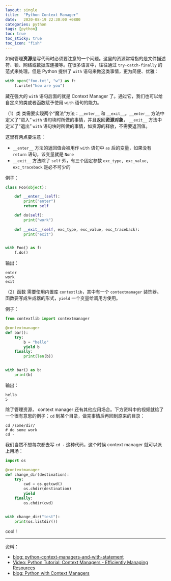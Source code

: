 ```yaml
---
layout: single
title:  "Python Context Manager"
date:   2020-08-19 22:30:00 +0800
categories: python
tags: [python]
toc: true
toc_sticky: true
toc_icon: "fish"
---
```


如何管理**资源**是写代码时必须要注意的一个问题。这里的资源常常指的是文件描述符、锁、网络或数据库连接等。在很多语言中，往往通过 `try-catch-finally` 的范式来处理。但是 Python 提供了 `with` 语句来做这类事情，更为简便、优雅：

```python
with open("foo.txt", "w") as f:
    f.write("how are you")
```

藏在强大的 `with` 语句后面的就是 Context Manager 了。通过它，我们也可以给自定义的类或者函数赋予使用 `with` 语句的能力。

（1）类
类需要实现两个“魔法”方法：`__enter__` 和 `__exit__`。`__enter__` 方法中定义了“进入” `with` 语句块时所做的事情，并且返回**资源对象**， `__exit__` 方法中定义了“退出” `with` 语句块时所做的事情，如资源的释放，不需要返回值。

这里有两点要注意：
* `__enter__` 方法的返回值会被用作 `with` 语句中 `as` 后的变量，如果没有 `return` 语句，该变量就是 `None`
* `__exit__` 方法除了 `self` 外，有三个固定参数 `exc_type, exc_value, exc_traceback` 是必不可少的

例子：
```python
class Foo(object):

    def __enter__(self):
        print("enter")
        return self

    def do(self):
        print("work")
    
    def __exit__(self, exc_type, exc_value, exc_traceback):
        print("exit")


with Foo() as f:
    f.do()
```

输出：
```shell
enter
work
exit
```

（2）函数
需要使用内置库 `contextlib`，其中有一个 `contextmanager` 装饰器。
函数要写成生成器的形式，`yield` 一个变量给调用方使用。

例子：
```python
from contextlib import contextmanager

@contextmanager
def bar():
    try:
        b = "hello"
        yield b
    finally:
        print(len(b))


with bar() as b:
    print(b)
```

输出：
```shell
hello
5
```


除了管理资源， context manager 还有其他应用场合。下方资料中的视频就给了一个很有意思的例子：`cd` 到某个目录，做完事情后再回到原来的目录：
```shell
cd /some/dir/
# do some work
cd -
```

我们当然不想每次都去写 `cd -` 这种代码，这个时候 context manager 就可以派上用场：
```python
import os

@contextmanager
def change_dir(destination):
    try:
        cwd = os.getcwd()
        os.chdir(destination)
        yield
    finally:
        os.chdir(cwd)


with change_dir("test"):
    print(os.listdir())

```

cool !

---

资料：
* [blog: python-context-managers-and-with-statement](https://dbader.org/blog/python-context-managers-and-with-statement)
* [Video: Python Tutorial: Context Managers - Efficiently Managing Resources](https://www.youtube.com/watch?v=-aKFBoZpiqA)
* [blog: Python with Context Managers](https://jeffknupp.com/blog/2016/03/07/python-with-context-managers/)